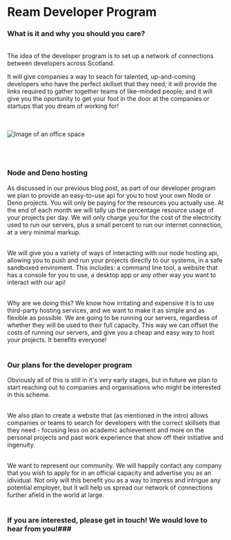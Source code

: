 # Ream Developer Program #

### What is it and why you should you care? ###

<br> The idea of the developer program is to set up a network of connections between developers across Scotland. <br>

It will give companies a way to seach for talented, up-and-coming developers who have the perfect skillset that they need; it will provide the links required to gather together teams of like-minded people; and it will give you the oportunity to get your foot in the door at the companies or startups that you dream of working for!<br><br><br>


![Image of an office space](https://ream.systems/blog/dev_program_1/images/startup.jpg)

<br><br>

### Node and Deno hosting ###

As discussed in our previous blog post, as part of our developer program we plan to provide an easy-to-use api for you to host your own Node or Deno projects.
You will only be paying for the resources you actually use. At the end of each month we will tally up the percentage resource usage of your projects per day. We will only charge you for the cost of the electricity used to run our servers, plus a small percent to run our internet connection, at a very minimal markup. <br><br>

We will give you a variety of ways of interacting with our node hosting api, allowing you to push and run your projects directly to our systems, in a safe sandboxed enviroment. This includes: a command line tool, a website that has a console for you to use, a desktop app or any other way you want to interact with our api! <br><br>

Why are we doing this? We know how irritating and expensive it is to use third-party hosting services, and we want to make it as simple and as flexible as possible. We are going to be running our servers, regardless of whether they will be used to their full capacity. This way we can offset the costs of running our servers, and give you a cheap and easy way to host your projects. It benefits everyone! <br><br>


### Our plans for the developer program ###

Obviously all of this is still in it's very early stages, but in future we plan to start reaching out to companies and organisations who might be interested in this scheme.<br><br>

We also plan to create a website that (as mentioned in the intro) allows companies or teams to search for developers with the correct skillsets that they need - focusing less on academic achievement and more on the personal projects and past work experience that show off their initiative and ingenuity. <br><br>

We want to represent our community. We will happily contact any company that you wish to apply for in an official capacity and advertise you as an idividual. Not only will this benefit you as a way to impress and intrigue any potential employer, but it will help us spread our network of connections further afield in the world at large. <br><br>


### If you are interested, please get in touch! We would love to hear from you!###